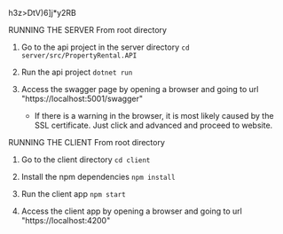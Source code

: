 h3z>DtV)6]j*y2RB


RUNNING THE SERVER
From root directory
1. Go to the api project in the server directory
	`cd server/src/PropertyRental.API`

2. Run the api project
	`dotnet run`

3. Access the swagger page by opening a browser and going to url "https://localhost:5001/swagger"
	- If there is a warning in the browser, it is most likely caused by the SSL certificate. Just click and advanced and proceed to website.


RUNNING THE CLIENT
From root directory
1. Go to the client directory
	`cd client`

2. Install the npm dependencies
	`npm install`

3. Run the client app
	`npm start`  

4. Access the client app by opening a browser and going to url "https://localhost:4200"
